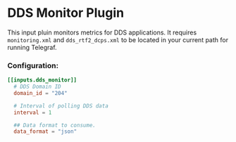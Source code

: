# DDS Monitor Plugin

This input pluin monitors metrics for DDS applications. It requires `monitoring.xml` and `dds_rtf2_dcps.xml` to be located in your current path for running Telegraf. 

### Configuration:

```toml
[[inputs.dds_monitor]]
  # DDS Domain ID
  domain_id = "204"

  # Interval of polling DDS data
  interval = 1

  ## Data format to consume.
  data_format = "json"
```
